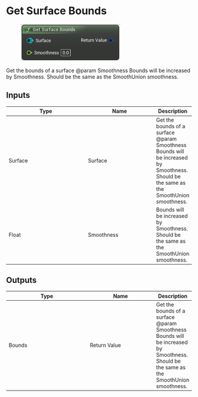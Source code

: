 # Get Surface Bounds

<div align="left" data-full-width="false">

<figure><img src="Get_Surface_Bounds.png" alt=""><figcaption></figcaption></figure>

</div>

Get the bounds of a surface
@param        Smoothness      Bounds will be increased by Smoothness. Should be the same as the SmoothUnion smoothness.

## Inputs

<table>
<thead><tr><th width="250">Type</th><th width="200">Name</th><th>Description</th></tr></thead>
<tbody>
<tr><td>Surface</td><td>Surface</td><td>Get the bounds of a surface
@param        Smoothness      Bounds will be increased by Smoothness. Should be the same as the SmoothUnion smoothness.</td></tr>
<tr><td>Float</td><td>Smoothness</td><td>Bounds will be increased by Smoothness. Should be the same as the SmoothUnion smoothness.</td></tr>
</tbody>
</table>

## Outputs

<table>
<thead><tr><th width="250">Type</th><th width="200">Name</th><th>Description</th></tr></thead>
<tbody>
<tr><td>Bounds</td><td>Return Value</td><td>Get the bounds of a surface
@param        Smoothness      Bounds will be increased by Smoothness. Should be the same as the SmoothUnion smoothness.</td></tr>
</tbody>
</table>